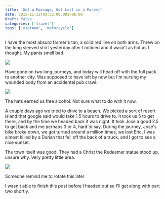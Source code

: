 ```yaml
---
title: 'Got a Massage, Got Lost in a Forest'
date: 2015-11-22T03:52:00.001-06:00
draft: false
categories: ['travel']
tags: ['vietnam', 'motorcycle']
---
```


I have the most absurd farmer's tan, a solid red line on both arms. Threw on the long sleeved shirt yesterday after I noticed and it wasn't as hot as I thought. My pants smell bad.


[![](http://3.bp.blogspot.com/-4-8czTTXOoo/Vk_H9wkFOhI/AAAAAAABHvA/O74SUxFZxGc/s400/1448028066115.jpg)](http://3.bp.blogspot.com/-4-8czTTXOoo/Vk_H9wkFOhI/AAAAAAABHvA/O74SUxFZxGc/s1600/1448028066115.jpg)



Have gone on two long journeys, and today will head off with the full pack to another city. Was supposed to have left by now but I'm nursing my wounded body from an accidental pub crawl.


[![](http://2.bp.blogspot.com/-yo6g_8v106I/Vk_H2-uYtXI/AAAAAAABHu4/Mkw-kPLLvNY/s400/20151120_221133.jpg)](http://2.bp.blogspot.com/-yo6g_8v106I/Vk_H2-uYtXI/AAAAAAABHu4/Mkw-kPLLvNY/s1600/20151120_221133.jpg)

The hats earned us free alcohol. Not sure what to do with it now. 


A couple days ago we tried to drive to a beach. We picked a sort of resort island that google said would take 1.5 hours to drive to. It took us 5 to get there, and by the time we headed back it was night. It took Jose a good 2.5 to get back and me perhaps 3 or 4, hard to say. During the journey, Jose's bike broke down, we got turned around a million times, we lost Eric, I was almost killed by a Durian that fell off the back of a truck, and I got to see a nice sunset.

The town itself was good. They had a Christ the Redeemer statue stood up, unsure why. Very pretty little area.


[![](http://3.bp.blogspot.com/-AKbakGXIM0M/Vk8x_6VUouI/AAAAAAABHs0/2bIUe_jY684/s320/IMG_8005.JPG)](http://3.bp.blogspot.com/-AKbakGXIM0M/Vk8x_6VUouI/AAAAAAABHs0/2bIUe_jY684/s1600/IMG_8005.JPG)

Someone remind me to rotate this later



I wasn't able to finish this post before I headed out so I'll get along with part two shortly.

